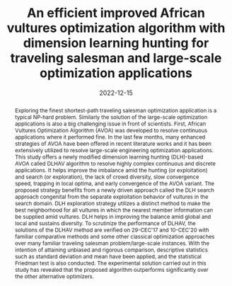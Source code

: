 ---
title: "An efficient improved African vultures optimization algorithm with dimension learning hunting for traveling salesman and large-scale optimization applications"
tags: ['Large-scale Optimization']
authors: ['Narinder Singh', 'Essam H Houssein', 'Seyedali Mirjalili', 'Yankai Cao', 'Ganeshsree Selvachandran']
publication_types: ['article-journal']
publication: "*International Journal of Intelligent Systems 37, 12367-12421*"
abstract: "Exploring the finest shortest-path traveling salesman optimization application is a typical NP-hard problem. Similarly the solution of the large-scale optimization applications is also a big challenging issue in front of scientists. First, African Vultures Optimization Algorithm (AVOA) was developed to resolve continuous applications where it performed fine. In the last few months, many enhanced strategies of AVOA have been offered in recent literature works and it has been extensively utilized to resolve large-scale engineering optimization applications. This study offers a newly modified dimension learning hunting (DLH)-based AVOA called DLHAV algorithm to resolve highly complex continuous and discrete applications. It helps improve the imbalance amid the hunting (or exploitation) and search (or exploration), the lack of crowd diversity, slow convergence speed, trapping in local optima, and early convergence of the AVOA variant. The proposed strategy benefits from a newly driven approach called the DLH search approach congenital from the separate exploitation behavior of vultures in the search domain. DLH exploration strategy utilizes a distinct method to make the best neighborhood for all vultures in which the nearest member information can be supplied amid vultures. DLH helps in improving the balance amid global and local and sustains diversity. To scrutinize the performance of DLHAV, the solutions of the DLHAV method are verified on 29-CEC'17 and 10-CEC'20 with familiar comparative methods and some other classical optimization approaches over many familiar traveling salesman problem/large-scale instances. With the intention of attaining unbiased and rigorous comparison, descriptive statistics such as standard deviation and mean have been applied, and the statistical Friedman test is also conducted. The experimental solution carried out in this study has revealed that the proposed algorithm outperforms significantly over the other alternative optimizers."
date: "2022-12-15"
publishDate: "2022-12-15"
url_pdf: "https://onlinelibrary.wiley.com/doi/epdf/10.1002/int.23091"
featured: false
projects: []
slides: ""
---